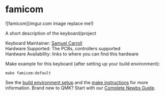 # famicom

![famicom](imgur.com image replace me!)

A short description of the keyboard/project

Keyboard Maintainer: [Samuel Carroll](https://github.com/SamuelCarroll)  
Hardware Supported: The PCBs, controllers supported  
Hardware Availability: links to where you can find this hardware

Make example for this keyboard (after setting up your build environment):

    make famicom:default

See the [build environment setup](https://docs.qmk.fm/#/getting_started_build_tools) and the [make instructions](https://docs.qmk.fm/#/getting_started_make_guide) for more information. Brand new to QMK? Start with our [Complete Newbs Guide](https://docs.qmk.fm/#/newbs).
